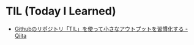 # TIL (Today I Learned)

* [Githubのリポジトリ「TIL」を使って小さなアウトプットを習慣化する - Qiita](https://qiita.com/nemui_/items/239335b4ed0c3c797add)

